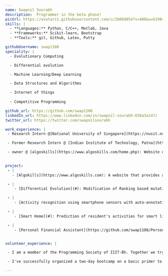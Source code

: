 ```yaml
---
name: Swapnil Sourabh
description:  Programmer in the beta phase!  
picUrl: https://avatars1.githubusercontent.com/u/26069854?s=400&u=619847deb70dab00c2334e72aa18e0d2d33b0905&v=4
skills: |
  - **Languages:** Python, C/C++, Matlab, Java
  - **Frameworks:** Scikit-learn, Bootstrap
  - **Tools:** git, Github, Latex, Putty

githubUsername: swap1108
speciality: |
  - Evolutionary Computing

  - Differential evolution

  - Machine Learning/Deep Learning

  - Data Structures and Algorithms

  - Internet of things
  
  - Competitive Programming

github_url: https://github.com/swap1108
linkedIn_url: https://www.linkedin.com/in/swapnil-sourabh-658a3a147/
twitter_url: https://twitter.com/swapnilsourabh

work_experience: |
 - Research Intern @[National University of Singapore](https://nusit.nus.edu.sg): Worked in the field on Evolutionary Computing. Project is to design a novelty Differential evolutionary algorithm to be a better then previously proposed Optimization algorithms. [May 2018 - present]

 - Former Research Intern @ [Indian Institute of Technology, Patna](https://www.iitp.ac.in/): The research project was on home automation and secondly on human activity recognition using smartphone app. Concepts of Internet Of Things (IoT) and machine learning was applied. [ May 2017- July 2107]

 - owner @ [algoskills](https://www.algoskills.com/home.php): Website on Algorithms. [Present]
 

project:
 - |
   - [Algokills](https://www.algoskills.com): A website that provides an interactive platform for computer algorithms. A step taken to learn and contribute

 - |
    - [Differential Evolution](#): Modification of Ranking based mutation in Differential Evolution (present)

 - |
    - [Activity recognition using smartphone sensors with auto-annotation in IoT](https://drive.google.com/file/d/0B3iCiFcNmJYseTFNZm1OVlJuV2c/view): An innovative way for human activity recognition.

 - |
    - [Smart Home](#): Prediction of resident's activities for smart living! A Concept derived from assisted living.

 - |
    - [Personal Financial Assistant](https://github.com/swap1108/Personal-Financial-Assistant): 'A Java desktop app which acts as a personal financial assistant!'· It provides an interface for users to save their financial data securely and manage the assets.


volunteer_experience: |

 - I am a member of the Programming Society of IIIT-Bh. Together we try to guide the first years in getting started with software development and aim to build the coding culture of our college.

 - I've successfully organized a two-day bootcamp on a basic primer to IoT and python.

---
```

